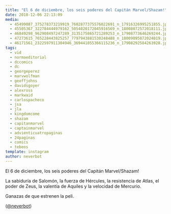 ```yaml
---
title: "El 6 de diciembre, los seis poderes del Capitán Marvel/Shazam!"
date: 2018-12-06 22:13:09
media: 
  - 45499087_375278373219919_7602877375576022691_n_17916326995251855.jpg
  - 45505367_322784444979162_5054020172045916569_n_18008072572018111.jpg
  - 46849298_962908497247289_3135175865721289253_n_17908773646269244.jpg
  - 47273615_765228443825257_7797943881530248488_n_18009095872024019.jpg
  - 46171561_2322597911304946_369441055366115236_n_17908292584263928.jpg
tags: 
  - vid
  - normaeditorial
  - dccomics
  - dc
  - georgeperez
  - marvwolfman
  - geoffjohns
  - davidsgoyer
  - alexross
  - markwaid
  - carlospacheco
  - jsa
  - jla
  - kingdomcome
  - shazam
  - capitanmarvel
  - captainmarvel
  - advienticuatropaginas
  - 24paginas
  - comics
  - tebeos
template: instagram
author: neverbot
---
```


El 6 de diciembre, los seis poderes del Capitán Marvel/Shazam!

La sabiduría de Salomón, la fuerza de Hércules, la resistencia de Atlas, el poder de Zeus, la valentía de Aquiles y la velocidad de Mercurio.

Ganazas de que estrenen la peli.

([@neverbot](https://instagram.com/neverbot))
